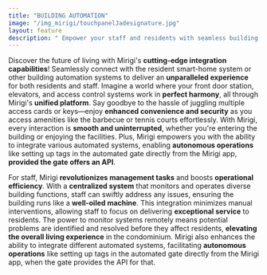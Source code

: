 ```yaml
---
title: "BUILDING AUTOMATION"
image: "/img_mirigi/touchpanelJadesignature.jpg"
layout: feature
description: " Empower your staff and residents with seamless building automation integration. Unlock amenities, monitor common areas, and enhance security—all from one unified platform."
---
```


Discover the future of living with Mirigi's **cutting-edge integration capabilities**! Seamlessly connect with the resident smart-home system or other building automation systems to deliver an **unparalleled experience** for both residents and staff. Imagine a world where your front door station, elevators, and access control systems work in **perfect harmony**, all through Mirigi's **unified platform**. Say goodbye to the hassle of juggling multiple access cards or keys—enjoy **enhanced convenience and security** as you access amenities like the barbecue or tennis courts effortlessly. With Mirigi, every interaction is **smooth and uninterrupted**, whether you're entering the building or enjoying the facilities. Plus, Mirigi empowers you with the ability to integrate various automated systems, enabling **autonomous operations** like setting up tags in the automated gate directly from the Mirigi app, **provided the gate offers an API**.

For staff, Mirigi **revolutionizes management tasks** and boosts **operational efficiency**. With a **centralized system** that monitors and operates diverse building functions, staff can swiftly address any issues, ensuring the building runs like a **well-oiled machine**. This integration minimizes manual interventions, allowing staff to focus on delivering **exceptional service** to residents. The power to monitor systems remotely means potential problems are identified and resolved before they affect residents, **elevating the overall living experience** in the condominium. Mirigi also enhances the ability to integrate different automated systems, facilitating **autonomous operations** like setting up tags in the automated gate directly from the Mirigi app, when the gate provides the API for that.

